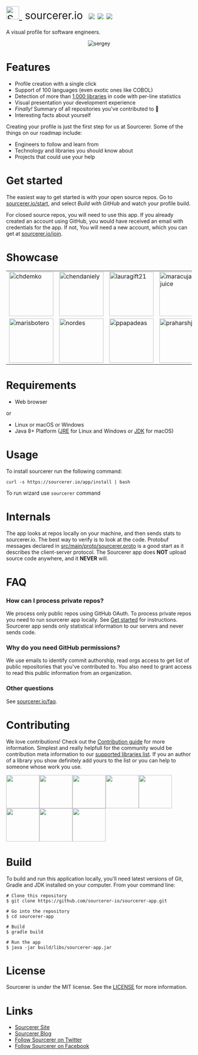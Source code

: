 <h1 style="font-weight:normal">
  <a href="https://sourcerer.io">
    <img src=https://user-images.githubusercontent.com/20287615/34189346-d426d4c2-e4ef-11e7-9da4-cc76a1ed111d.png alt="Sourcerer" width=35>
  </a>
  &nbsp;sourcerer.io&nbsp;
  <a href="https://sourcerer.io/start"><img src=https://img.shields.io/badge/sourcerer-start%20now-brightgreen.svg?colorA=087c08></a>
  <a href="https://github.com/sourcerer-io/sourcerer-app/releases"><img src=https://img.shields.io/github/release/sourcerer-io/sourcerer-app.svg?colorB=58839b></a>
  <a href="https://github.com/sourcerer-io/sourcerer-app/blob/master/LICENSE.md"><img src=https://img.shields.io/github/license/sourcerer-io/sourcerer-app.svg?colorB=ff0000></a>
</h1>

A visual profile for software engineers.
<br>

<p align="center">
  <img alt="sergey" src="https://user-images.githubusercontent.com/20287615/42118899-cc2c0b94-7bbb-11e8-86a8-96dcd044b5e2.gif">
</p>

Features
========
* Profile creation with a single click
* Support of 100 languages (even exotic ones like COBOL)
* Detection of more than [1,000 libraries](https://github.com/sourcerer-io/awesome-libraries) in code with per-line statistics
* Visual presentation your development experience
* *Finally!* Summary of all repositories you've contributed to :tada:
* Interesting facts about yourself

Creating your profile is just the first step for us at Sourcerer. Some of the things on our roadmap include:
* Engineers to follow and learn from
* Technology and libraries you should know about
* Projects that could use your help

Get started
===========
The easiest way to get started is with your open source repos. Go to [sourcerer.io/start](https://sourcerer.io/start), and select *Build with GitHub* and watch your profile build. 

For closed source repos, you will need to use this app. If you already created an account using GitHub, you would have received an email with credentials for the app. If not, You will need a new account, which you can get at [sourcerer.io/join](https://sourcerer.io/join>).

Showcase
========
<center>
  <table>
    <tr>
      <td><a href="https://sourcerer.io/chdemko"><img width="120" alt="chdemko" src="https://user-images.githubusercontent.com/20287615/42243607-c7f6c40c-7ec6-11e8-9f8e-d4450d1d92d1.png"></a></td>
      <td><a href="https://sourcerer.io/chendaniely"><img width="120" alt="chendaniely" src="https://user-images.githubusercontent.com/20287615/42243623-d1bd479a-7ec6-11e8-983c-00945c926dc6.png"></a></td>
      <td><a href="https://sourcerer.io/lauragift21"><img width="120" alt="lauragift21" src="https://user-images.githubusercontent.com/20287615/42243624-d1d24cd0-7ec6-11e8-84c0-3a1aad54a774.png"></a></td>
      <td><a href="https://sourcerer.io/maracuja-juice"><img width="120" alt="maracuja-juice" src="https://user-images.githubusercontent.com/20287615/42243626-d1eb19c2-7ec6-11e8-8e94-fa02d8f11894.png"></a></td>
    </tr>
    <tr>
      <td><a href="https://sourcerer.io/marisbotero"><img width="120" alt="marisbotero" src="https://user-images.githubusercontent.com/20287615/42243627-d203bb58-7ec6-11e8-945e-49b878f07436.png"></a></td>
      <td><a href="https://sourcerer.io/nordes"><img width="120" alt="nordes" src="https://user-images.githubusercontent.com/20287615/42243628-d21df464-7ec6-11e8-9147-31b99ea3465d.png"></a></td>
      <td><a href="https://sourcerer.io/ppapadeas"><img width="120" alt="ppapadeas" src="https://user-images.githubusercontent.com/20287615/42243629-d23b27e6-7ec6-11e8-92c1-0c3edc2f3dba.png"></a></td>
      <td><a href="https://sourcerer.io/praharshjain"><img width="120" alt="praharshjain" src="https://user-images.githubusercontent.com/20287615/42243630-d2562abe-7ec6-11e8-8ad3-fd6ca3ddd413.png"></a></td>
    </tr>
  </table>
</center>

Requirements
============
* Web browser

or

* Linux or macOS or Windows
* Java 8+ Platform ([JRE](http://www.oracle.com/technetwork/java/javase/downloads/jre8-downloads-2133155.html) for Linux and Windows or [JDK](http://www.oracle.com/technetwork/java/javase/downloads/jdk8-downloads-2133151.html) for macOS)

Usage
=====
To install sourcerer run the following command:

```
curl -s https://sourcerer.io/app/install | bash
```

To run wizard use `sourcerer` command

Internals
=========
The app looks at repos locally on your machine, and then sends stats to sourcerer.io. The best way to verify is to look at the code. Protobuf messages declared in [src/main/proto/sourcerer.proto](https://github.com/sourcerer-io/sourcerer-app/blob/develop/src/main/proto/sourcerer.proto) is a good start as it describes the client-server protocol.
The Sourcerer app does **NOT** upload source code anywhere, and it **NEVER** will.

FAQ
===
### How can I process private repos?
We process only public repos using GitHub OAuth. To process private repos you need to run sourcerer app locally. See [Get started](#get-started) for instructions. Sourcerer app sends only statistical information to our servers and never sends code.

### Why do you need GitHub permissions?
We use emails to identify commit authorship, read orgs access to get list of public repositories that you've contributed to. You also need to grant access to read this public information from an organization.

### Other questions
See [sourcerer.io/faq](https://sourcerer.io/faq).

Contributing
============
We love contributions! Check out the [Contribution guide](https://github.com/sourcerer-io/sourcerer-app/blob/master/CONTRIBUTING.md) for more information. Simplest and really helpfull for the community would be contribution meta information to our [supported libraries list](https://github.com/sourcerer-io/awesome-libraries). If you an author of a library you show definitely add yours to the list or you can help to someone whose work you use.

<a href="https://sourcerer.io/fame/sergey48k/sourcerer-io/sourcerer-app/links/0"><img src="https://sourcerer.io/fame/sergey48k/sourcerer-io/sourcerer-app/images/0" height="90px" /></a><a href="https://sourcerer.io/fame/sergey48k/sourcerer-io/sourcerer-app/links/1"><img src="https://sourcerer.io/fame/sergey48k/sourcerer-io/sourcerer-app/images/1" height="90px" /></a><a href="https://sourcerer.io/fame/sergey48k/sourcerer-io/sourcerer-app/links/2"><img src="https://sourcerer.io/fame/sergey48k/sourcerer-io/sourcerer-app/images/2" height="90px" /></a><a href="https://sourcerer.io/fame/sergey48k/sourcerer-io/sourcerer-app/links/3"><img src="https://sourcerer.io/fame/sergey48k/sourcerer-io/sourcerer-app/images/3" height="90px" /></a><a href="https://sourcerer.io/fame/sergey48k/sourcerer-io/sourcerer-app/links/4"><img src="https://sourcerer.io/fame/sergey48k/sourcerer-io/sourcerer-app/images/4" height="90px" /></a><a href="https://sourcerer.io/fame/sergey48k/sourcerer-io/sourcerer-app/links/5"><img src="https://sourcerer.io/fame/sergey48k/sourcerer-io/sourcerer-app/images/5" height="90px" /></a><a href="https://sourcerer.io/fame/sergey48k/sourcerer-io/sourcerer-app/links/6"><img src="https://sourcerer.io/fame/sergey48k/sourcerer-io/sourcerer-app/images/6" height="90px" /></a><a href="https://sourcerer.io/fame/sergey48k/sourcerer-io/sourcerer-app/links/7"><img src="https://sourcerer.io/fame/sergey48k/sourcerer-io/sourcerer-app/images/7" height="90px" /></a>


Build
=====
To build and run this application locally, you'll need latest versions of Git, Gradle and JDK installed on your computer. From your command line:

```
# Clone this repository
$ git clone https://github.com/sourcerer-io/sourcerer-app.git

# Go into the repository
$ cd sourcerer-app

# Build
$ gradle build

# Run the app
$ java -jar build/libs/sourcerer-app.jar
```

License
=======
Sourcerer is under the MIT license. See the [LICENSE](https://github.com/sourcerer-io/sourcerer-app/blob/develop/LICENSE.md) for more information.

Links
=====
* [Sourcerer Site](https://sourcerer.io/)
* [Sourcerer Blog](https://blog.sourcerer.io)
* [Follow Sourcerer on Twitter](https://twitter.com/sourcerer_io)
* [Follow Sourcerer on Facebook](https://www.facebook.com/sourcerer.io/)
